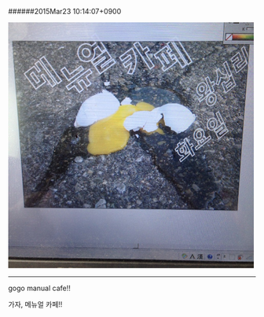 
######2015Mar23 10:14:07+0900

<img src="../data/manual-cafe.jpeg" width=500>

---

gogo manual cafe!!

가자, 메뉴얼 카페!!